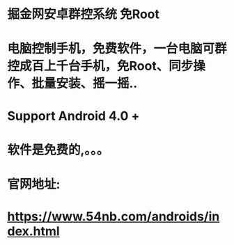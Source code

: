 # 掘金网安卓群控系统 免Root
# 电脑控制手机，免费软件，一台电脑可群控成百上千台手机，免Root、同步操作、批量安装、摇一摇..
# Support Android 4.0 +
# 软件是免费的,。。。

# 官网地址:
# https://www.54nb.com/androids/index.html
